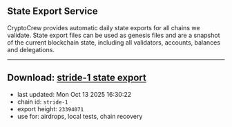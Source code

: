## State Export Service
CryptoCrew provides automatic daily state exports for all chains we validate. State export files can be used as genesis files and are a snapshot of the current blockchain state, including all validators, accounts, balances and delegations.

---
**Download: [stride-1 state export](https://dl-eu2.ccvalidators.com/SERVICE/stride/stride-1_export_23394071.json)**
---

- last updated: Mon Oct 13 2025 16:30:22
- chain id: `stride-1`
- export height: `23394071`
- use for: airdrops, local tests, chain recovery
